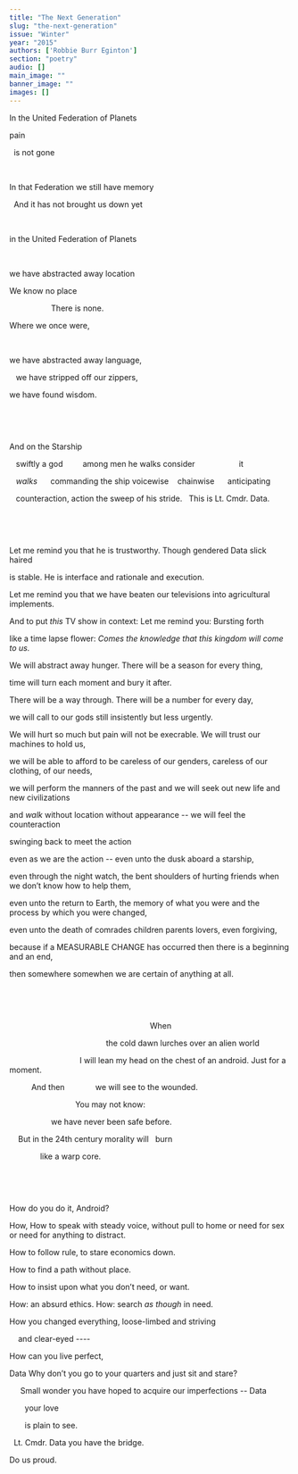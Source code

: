 ```yaml
---
title: "The Next Generation"
slug: "the-next-generation"
issue: "Winter"
year: "2015"
authors: ['Robbie Burr Eginton']
section: "poetry"
audio: []
main_image: ""
banner_image: ""
images: []
---
```

In the United Federation of Planets 

 pain 

   is not gone

  

 In that Federation we still have memory   

   And it has not brought us down yet  

  

 in the United Federation of Planets

                 

 we have abstracted away location

 We know no place               

                    There is none. 

 Where we once were, 

  

 we have abstracted away language, 

    we have stripped off our zippers, 

 we have found wisdom. 

  

  

 And on the Starship

    swiftly a god         among men he walks consider                    it

    *walks*      commanding the ship voicewise    chainwise      anticipating

    counteraction, action the sweep of his stride.   This is Lt. Cmdr. Data. 

  

  

 Let me remind you that he is trustworthy. Though gendered Data slick haired 

 is stable. He is interface and rationale and execution. 

 Let me remind you that we have beaten our televisions into agricultural implements. 

 And to put *this* TV show in context: Let me remind you: Bursting forth 

 like a time lapse flower: *Comes the knowledge that this kingdom will come to us.* 

 We will abstract away hunger. There will be a season for every thing, 

 time will turn each moment and bury it after. 

 There will be a way through. There will be a number for every day, 

 we will call to our gods still insistently but less urgently. 

 We will hurt so much but pain will not be execrable. We will trust our machines to hold us, 

 we will be able to afford to be careless of our genders, careless of our clothing, of our needs, 

 we will perform the manners of the past and we will seek out new life and new civilizations 

 and *walk* without location without appearance -- we will feel the counteraction 

 swinging back to meet the action 

 even as we are the action -- even unto the dusk aboard a starship, 

 even through the night watch, the bent shoulders of hurting friends when we don’t know how to help them, 

 even unto the return to Earth, the memory of what you were and the process by which you were changed, 

 even unto the death of comrades children parents lovers, even forgiving, 

 because if a MEASURABLE CHANGE has occurred then there is a beginning and an end, 

 then somewhere somewhen we are certain of anything at all. 

  

  

                                                                 When

                                             the cold dawn lurches over an alien world

                                 I will lean my head on the chest of an android. Just for a moment.

           And then              we will see to the wounded.   

                               You may not know:

                    we have never been safe before.

     But in the 24th century morality will   burn

               like a warp core. 

  

  

 How do you do it, Android? 

 How, How to speak with steady voice, without pull to home or need for sex or need for anything to distract. 

 How to follow rule, to stare economics down. 

 How to find a path without place. 

 How to insist upon what you don’t need, or want. 

 How: an absurd ethics. How: search *as though* in need. 

 How you changed everything, loose-limbed and striving 

     and clear-eyed ---- 

 How can you live perfect, 

 Data Why don’t you go to your quarters and just sit and stare?  

      Small wonder you have hoped to acquire our imperfections -- Data 

        your love

        is plain to see. 

   Lt. Cmdr. Data you have the bridge. 

 Do us proud.

